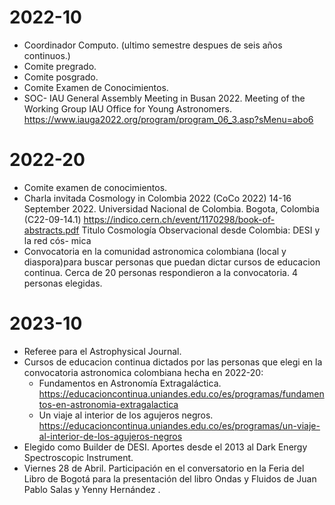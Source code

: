 2022-10
========
* Coordinador Computo. (ultimo semestre despues de seis años continuos.)
* Comite pregrado.
* Comite posgrado.
* Comite Examen de Conocimientos.
* SOC- IAU General Assembly Meeting in Busan 2022. Meeting of the Working Group IAU Office for Young Astronomers.
https://www.iauga2022.org/program/program_06_3.asp?sMenu=abo6

2022-20
=======
* Comite examen de conocimientos.
* Charla invitada Cosmology in Colombia 2022 (CoCo 2022) 14-16 September 2022. Universidad Nacional de Colombia. Bogota, Colombia
  (C22-09-14.1) https://indico.cern.ch/event/1170298/book-of-abstracts.pdf
  Titulo Cosmología Observacional desde Colombia: DESI y la red cós-
mica
* Convocatoria en la comunidad astronomica colombiana (local y diaspora)para buscar personas que puedan dictar cursos de educacion continua.
  Cerca de 20 personas respondieron a la convocatoria. 4 personas elegidas.

2023-10
========
  * Referee para el Astrophysical Journal.
  * Cursos de educacion continua dictados por las personas que elegi en la convocatoria astronomica colombiana hecha en 2022-20:
    - Fundamentos en Astronomía Extragaláctica. https://educacioncontinua.uniandes.edu.co/es/programas/fundamentos-en-astronomia-extragalactica
    - Un viaje al interior de los agujeros negros. https://educacioncontinua.uniandes.edu.co/es/programas/un-viaje-al-interior-de-los-agujeros-negros
  * Elegido como Builder de DESI. Aportes desde el 2013 al Dark Energy Spectroscopic Instrument.
  * Viernes 28 de Abril. Participación en el conversatorio en la Feria del Libro de Bogotá para la presentación del libro Ondas y Fluidos de Juan Pablo Salas y Yenny Hernández .




